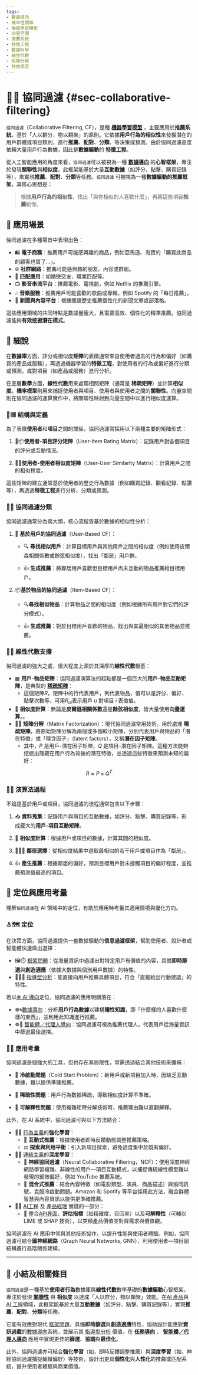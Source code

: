 ```yaml
---
tags:
- 數據導向
- 機率性關聯
- 機器學習模型
- 向量空間
- 推薦系統
- 特徵工程
- 數據科學
- 線性代數
- 矩陣分解
- 特徵學習
---
```

# 🤝🚿 協同過濾 {#sec-collaborative-filtering}

`協同過濾`（Collaborative Filtering, CF），是種 **[機器學習模型](04-05-machine_learning_models.zh-hant)** ，主要應用於**推薦系統**，基於「人以群分，物以類聚」的原則。它依據**用戶行為的相似性**來發掘潛在的用戶群體或項目類別，進行**推薦**、**配對**、**分類**、等決策或預測。由於協同過濾高度依賴大量用戶行為數據，因此是**數據驅動**的 **[特徵工程](04-04-feature_engineering.zh-hant)**。

從人工智能應用的角度來看，`協同過濾`可以被視為一種 **[數據導向](05-02-oriented_data.zh-hant)** 的**心智框架**，專注於發現**關聯性**與**相似度**。此框架能基於大量**互動數據**（如評分、點擊、購買記錄等），來實現**推薦**、**配對**、**分類**等任務。`協同過濾` 可被視為一種**數據驅動的推薦框架**，其核心思想是：

> 根據**用戶行為的相似性**，找出「與你相似的人喜歡什麼」，再將這些項目**推薦**給你。

## 🚀 應用場景

協同過濾在多種場景中表現出色：

- 🛍️ **電子商務**：推薦用戶可能感興趣的商品，例如亞馬遜、淘寶的「購買此商品的顧客也買了...」。
- 🌐 **社群網路**：推薦可能感興趣的朋友、內容或群組。
- 💞 **匹配應用**：如婚戀交友、職業匹配等。
- 📺 **影音串流平台**：推薦電影、電視劇，例如 Netflix 的推薦引擎。
- 🎶 **音樂服務**：推薦用戶可能喜歡的歌曲或專輯，例如 Spotify 的「每日推薦」。
- 📰 **新聞與內容平台**：根據閱讀歷史推薦個性化的新聞文章或部落格。

這些應用領域的共同特點是數據量龐大，且需要高效、個性化的精準推薦。協同過濾能夠**有效挖掘潛在模式**。

## 🔬 細說

在**數據庫**方面，評分或相似度**矩陣**的表徵通常來自使用者過去的行為和偏好（如購買的產品或服務），再透過機器學習的**特徵工程**，對使用者的行為或偏好進行分類或預測，或對項目（如產品或服務）進行分析。

在底層**數學**方面，**線性代數**用來處理相關矩陣（通常是 **稀疏矩陣**）並計算**相似度**。**機率模型**則用來捕捉使用者與項目、使用者與使用者之間的**關聯性**。向量空間則在協同過濾的運算實作中，將關聯性映射到向量空間中以進行相似度運算。

### 🤝▦ 結構與定義

為了表徵**使用者**和**項目**之間的關係，協同過濾常採用以下兩種主要的矩陣形式：

1. 👤📦**使用者-項目評分矩陣**（User-Item Rating Matrix）：記錄用戶對各個項目的評分或互動情況。
    
2. 👤👤**使用者-使用者相似度矩陣**（User-User Similarity Matrix）：計算用戶之間的相似程度。

這些矩陣的建立通常基於使用者的歷史行為數據（例如購買記錄、觀看紀錄、點讚等），再透過**特徵工程**進行分析、分類或預測。

### 🤝🚿 協同過濾分類

協同過濾通常分為兩大類，核心流程皆基於數據的相似性分析：

1. 👤 **基於用戶的協同過濾**（User-Based CF）：
    
    - 🔍 **尋找相似用戶**：計算目標用戶與其他用戶之間的相似度（例如使用皮爾森相關係數或餘弦相似度），找出「鄰居」用戶群。
        
    - 👍 **生成推薦**：將鄰居用戶喜歡但目標用戶尚未互動的物品推薦給目標用戶。
        
2. 📦**基於物品的協同過濾**（Item-Based CF）：
    
    - 🔍**尋找相似物品**：計算物品之間的相似度（例如根據所有用戶對它們的評分模式）。
        
    - 👍 **生成推薦**：對於目標用戶喜歡的物品，找出與其最相似的其他物品並推薦。

### 🧮📐 線性代數支撐

協同過濾的強大之處，很大程度上源於其深厚的**線性代數**根基：

- ▦ **用戶-物品矩陣**：協同過濾演算法的起點都是一個巨大的**用戶-物品互動矩陣**，是典型的 **[稀疏矩陣](09-04-sparse_modeling.zh-hant)**：
	- 這個矩陣$R$，矩陣中的行代表用戶，列代表物品，值可以是評分、偏好、點擊次數等，可用$R_{ui}$表示用戶 $u$ 對項目 $i$ 表徵值。
- 📐 **相似度計算**：無論是**皮爾遜相關係數**還是**餘弦相似度**，皆大量使用**向量運算**。。
- ⛓‍💥 **矩陣分解**（Matrix Factorization）：現代協同過濾常用技術，用於處理 **稀疏矩陣**，將原始矩陣分解為兩個或多個較小矩陣，分別代表用戶與物品的「潛在特徵」或「隱含因子」（latent factors），又稱**潛在因子矩陣**。
	- 其中，$P$ 是用戶-潛在因子矩陣，$Q$ 是項目-潛在因子矩陣。這種方法能夠挖掘出隱藏在用戶行為背後的潛在特徵，並透過這些特徵來預測未知的偏好：

$$
\begin{equation} R \approx P \times Q^T \end{equation}
$$

### 🤝🚿 演算法過程

不論是基於用戶或項目，協同過濾的流程通常包含以下步驟：

1. 📥 **資料蒐集**：記錄用戶與項目的互動數據，如評分、點擊、購買記錄等，形成龐大的**用戶-項目互動矩陣**。
    
2. 📐 **相似度計算**：根據用戶或項目的數據，計算其間的相似度。
    
3. 🧑‍🤝‍🧑 **鄰居選擇**：從相似度結果中選取最相似的若干用戶或項目作為「鄰居」。
    
4. 👍 **產生推薦**：根據鄰居的偏好，預測目標用戶對未接觸項目的偏好程度，並推薦預測值最高的項目。

## 🌟 定位與應用考量
    
理解`協同過濾`在 AI 領域中的定位，有助於應用時考量其適用情境與優化方向。

### ⚓🗺 定位

在決策方面，協同過濾提供一套數據驅動的**信息過濾框架**，幫助使用者、設計者或智能體快速做出選擇：

* 🖼️⏱️ [框架問題](01-04-Frame_Problem.zh-hant)：從海量資訊中過濾出對特定用戶有價值的內容，具備**即時篩選**與**創造適應**（依據大數據與個別用戶數據）的特性。
* 🔴🧐🧭 [指導型分析](06-03-analysis_prescriptive.zh-hant)：能直接向用戶推薦具體項目，符合「直接給出行動建議」的特性。

若以[☸ AI 導向](05----ai_orientations.zh-hant)定位，協同過濾的應用明顯落在：

- ☸🌀[數據導向](05-02-oriented_data.zh-hant)：分析**用戶行為數據**以建構**隱性知識**，即「什麼樣的人喜歡什麼樣的東西」，並利用此知識進行推薦。
- ☸🤖 [智能體／代理人導向](05-03-oriented_agent.zh-hant)：協同過濾可視為推薦代理人，代表用戶從海量資訊中篩選最佳選擇。

### 📐🌉 應用考量

協同過濾是個強大的工具，但也存在其局限性，常需透過結合其他技術來彌補：

- 🥶 **冷啟動問題**（Cold Start Problem）：新用戶或新項目加入時，因缺乏互動數據，難以提供準確推薦。
    
- 🧊 **稀疏性問題**：用戶行為數據稀疏，導致相似度計算不準確。
    
- 🙈 **可解釋性問題**：使用複雜矩陣分解技術時，推薦理由難以直觀解釋。

此外，在 AI 系統中，協同過濾可與以下方法結合：

* 🏮💪 [行為主義](02-06-behaviorism.zh-hant)的**強化學習**：
	* 🔄 **互動式推薦**：根據使用者即時反饋動態調整推薦策略。
	* ⚖️ **探索與利用平衡**：引入新項目探索，避免過度集中於既有偏好。
* 🏮🧬 [連結主義](02-05-connectionism.zh-hant)的**深度學習**：
	* 🧠 **神經協同過濾**（Neural Collaborative Filtering，NCF）：使用深度神經網路學習複雜、非線性的用戶—項目互動模式，以捕捉傳統線性模型難以發現的細微偏好，例如 YouTube 推薦系統。
	* 🧪 **混合式推薦**：結合內容特徵（如電影類型、演員、商品描述）與協同訊號，克服冷啟動問題。Amazon 和 Spotify 等平台採用此方法，融合群體智慧與內容資訊以提供更準確推薦。
* 🌉🎁 [AI工程](10----ai_engineering.zh-hant) 及 [產品經理](#sec-ai-pm) 實踐的一部分：
	* 🔌 整合[API界面](@sec-api-mcp)、**評估指標**（如精確度、召回率）以及**可解釋性**（可輔以 LIME 或 SHAP 技術），以突顯產品價值並對齊需求與價值觀。

協同過濾在 AI 應用中常與其他技術協作，以提升性能與使用者體驗。例如，協同過濾可結合**圖神經網路**（Graph Neural Networks, GNN），利用使用者—項目圖結構進行高階關係建模。

***

## 🏁 小結及相關條目

`協同過濾`是一種基於**使用者行為**數據庫與**線性代數**數學基礎的**數據驅動**心智框架，專注於發現 **[關聯性](04-01-probabilistic_association.zh-hant)** 與 **相似度** 以達成「人以群分，物以類聚」效能。在[AI 產品](#sec-ai-pm)與[AI 工程](10----ai_engineering.zh-hant)領域，此框架能基於大量**互動數據**（如評分、點擊、購買記錄等），實現**推薦**、**配對**、**分類**等任務。

它能有效應對現代 [框架問題](01-04-Frame_Problem.zh-hant)，具備**即時篩選**與**創造適應**特性，協助設計能應對**資訊過載**的[數據導向](05-02-oriented_data.zh-hant)系統，並展示其 [指導型分析](06-03-analysis_prescriptive.zh-hant) 價值，在 **[任務導向](05-04-oriented_task.zh-hant)** 、 **[智能體／代理人導向](05-03-oriented_agent.zh-hant)** 應用中實現更佳的**篩選**、**協調**與**最佳化**。

此外，協同過濾亦可結合**強化學習**（如，即時反饋調整推薦）與**深度學習**（如，神經協同過濾捕捉細緻偏好）等技術，設計出更具**個性化**與**人性化**的推薦或匹配系統，提升使用者體驗與商業價值。